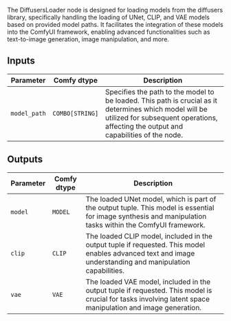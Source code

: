 The DiffusersLoader node is designed for loading models from the diffusers library, specifically handling the loading of UNet, CLIP, and VAE models based on provided model paths. It facilitates the integration of these models into the ComfyUI framework, enabling advanced functionalities such as text-to-image generation, image manipulation, and more.

## Inputs

| Parameter    | Comfy dtype  | Description |
|--------------|--------------|-------------|
| `model_path` | `COMBO[STRING]` | Specifies the path to the model to be loaded. This path is crucial as it determines which model will be utilized for subsequent operations, affecting the output and capabilities of the node. |

## Outputs

| Parameter | Comfy dtype | Description |
|-----------|-------------|-------------|
| `model`   | `MODEL`     | The loaded UNet model, which is part of the output tuple. This model is essential for image synthesis and manipulation tasks within the ComfyUI framework. |
| `clip`    | `CLIP`      | The loaded CLIP model, included in the output tuple if requested. This model enables advanced text and image understanding and manipulation capabilities. |
| `vae`     | `VAE`       | The loaded VAE model, included in the output tuple if requested. This model is crucial for tasks involving latent space manipulation and image generation. |
